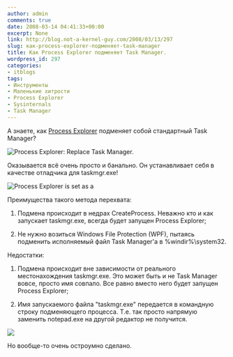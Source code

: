 ```yaml
---
author: admin
comments: true
date: 2008-03-14 04:41:33+00:00
excerpt: None
link: http://blog.not-a-kernel-guy.com/2008/03/13/297
slug: как-process-explorer-подменяет-task-manager
title: Как Process Explorer подменяет Task Manager.
wordpress_id: 297
categories:
- itblogs
tags:
- Инструменты
- Маленькие хитрости
- Process Explorer
- Sysinternals
- Task Manager
---
```


А знаете, как [Process Explorer](http://technet.microsoft.com/en-us/sysinternals/bb896653.aspx) подменяет собой стандартный Task Manager?

![Process Explorer: Replace Task Manager.](http://blog.not-a-kernel-guy.com/wp-content/uploads/2008/03/procexp_1.png)

Оказывается всё очень просто и банально. Он устанавливает себя в качестве отладчика для taskmgr.exe!

![Process Explorer is set as a ](http://blog.not-a-kernel-guy.com/wp-content/uploads/2008/03/procexp_2.png)

Преимущества такого метода перехвата:

  1. Подмена происходит в недрах CreateProcess. Неважно кто и как запускает taskmgr.exe, всегда будет запущен Process Explorer;

  2. Не нужно возиться Windows File Protection (WPF), пытаясь подменить исполняемый файл Task Manager'а в %windir%\system32.

Недостатки:

  1. Подмена происходит вне зависимости от реального местонахождения taskmgr.exe. Это может быть и не Task Manager вовсе, просто имя совпало. Все равно вместо него будет запущен Process Explorer;

  2. Имя запускаемого файла "taskmgr.exe" передается в командную строку подменяющего процесса. Т.е. так просто напрямую заменить notepad.exe на другой редактор не получится.

![](http://blog.not-a-kernel-guy.com/wp-content/uploads/2008/03/procexp_3.png)

Но вообще-то очень остроумно сделано.
